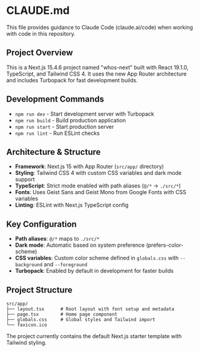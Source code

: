# CLAUDE.md

This file provides guidance to Claude Code (claude.ai/code) when working with code in this repository.

## Project Overview

This is a Next.js 15.4.6 project named "whos-next" built with React 19.1.0, TypeScript, and Tailwind CSS 4. It uses the new App Router architecture and includes Turbopack for fast development builds.

## Development Commands

- `npm run dev` - Start development server with Turbopack
- `npm run build` - Build production application
- `npm run start` - Start production server
- `npm run lint` - Run ESLint checks

## Architecture & Structure

- **Framework**: Next.js 15 with App Router (`src/app/` directory)
- **Styling**: Tailwind CSS 4 with custom CSS variables and dark mode support
- **TypeScript**: Strict mode enabled with path aliases (`@/*` → `./src/*`)
- **Fonts**: Uses Geist Sans and Geist Mono from Google Fonts with CSS variables
- **Linting**: ESLint with Next.js TypeScript config

## Key Configuration

- **Path aliases**: `@/*` maps to `./src/*`
- **Dark mode**: Automatic based on system preference (prefers-color-scheme)
- **CSS variables**: Custom color scheme defined in `globals.css` with `--background` and `--foreground`
- **Turbopack**: Enabled by default in development for faster builds

## Project Structure

```
src/app/
├── layout.tsx      # Root layout with font setup and metadata
├── page.tsx        # Home page component
├── globals.css     # Global styles and Tailwind import
└── favicon.ico
```

The project currently contains the default Next.js starter template with Tailwind styling.
